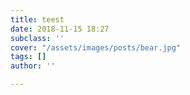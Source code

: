 ```yaml
---
title: teest
date: 2018-11-15 18:27
subclass: ''
cover: "/assets/images/posts/bear.jpg"
tags: []
author: ''

---
```

